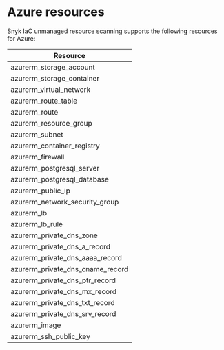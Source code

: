 # Azure resources

Snyk IaC unmanaged resource scanning supports the following resources for Azure:

| **Resource**                         |
| ------------------------------------ |
| azurerm\_storage\_account            |
| azurerm\_storage\_container          |
| azurerm\_virtual\_network            |
| azurerm\_route\_table                |
| azurerm\_route                       |
| azurerm\_resource\_group             |
| azurerm\_subnet                      |
| azurerm\_container\_registry         |
| azurerm\_firewall                    |
| azurerm\_postgresql\_server          |
| azurerm\_postgresql\_database        |
| azurerm\_public\_ip                  |
| azurerm\_network\_security\_group    |
| azurerm\_lb                          |
| azurerm\_lb\_rule                    |
| azurerm\_private\_dns\_zone          |
| azurerm\_private\_dns\_a\_record     |
| azurerm\_private\_dns\_aaaa\_record  |
| azurerm\_private\_dns\_cname\_record |
| azurerm\_private\_dns\_ptr\_record   |
| azurerm\_private\_dns\_mx\_record    |
| azurerm\_private\_dns\_txt\_record   |
| azurerm\_private\_dns\_srv\_record   |
| azurerm\_image                       |
| azurerm\_ssh\_public\_key            |
